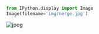 ```python
from IPython.display import Image
Image(filename='img/merge.jpg')
```




![jpeg](output_0_0.jpeg)


